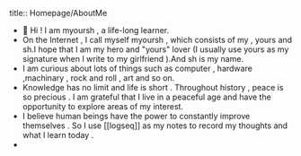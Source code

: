 title:: Homepage/AboutMe

- 👋 Hi ! I am myoursh , a life-long learner.
- On the Internet , I call myself myoursh , which consists of my , yours and sh.I hope that I am my hero and  "yours" lover (I usually use yours as my signature when I write to my girlfriend ).And sh is my name.
- I am curious about lots of things such as computer , hardware ,machinary ,  rock and roll , art and so on.
- Knowledge has no limit and life is short . Throughout history , peace is so precious . I am grateful that I live in a peaceful age and have the opportunity to explore areas of my interest.
- I believe human beings have the power to constantly improve themselves . So I use [[logseq]] as my notes to record my thoughts and what I learn today .
-